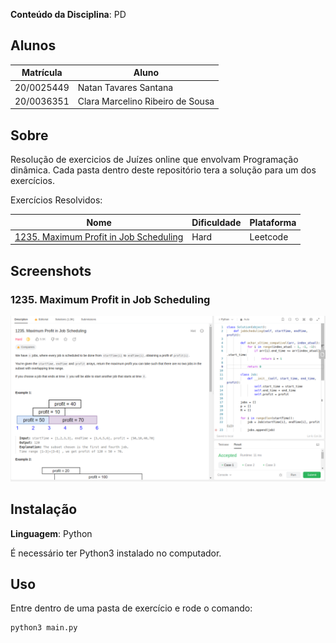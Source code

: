 **Conteúdo da Disciplina**: PD<br>

## Alunos
|Matrícula | Aluno |
| -- | -- |
| 20/0025449  |  Natan Tavares Santana |
| 20/0036351  |  Clara Marcelino Ribeiro de Sousa |

## Sobre 
Resolução de exercicios de Juízes online que envolvam Programação dinâmica. Cada pasta dentro deste repositório tera a solução para um dos exercícios.

Exercícios Resolvidos:

|Nome | Dificuldade | Plataforma |
| -- | -- | -- |
| [1235. Maximum Profit in Job Scheduling](https://leetcode.com/problems/maximum-profit-in-job-scheduling/description/)  |  Hard | Leetcode |

## Screenshots

### 1235. Maximum Profit in Job Scheduling

![Exercício 1](image.png)


## Instalação 
**Linguagem**: Python<br>

É necessário ter Python3 instalado no computador.

## Uso 
Entre dentro de uma pasta de exercício e rode o comando:

```
python3 main.py
```





